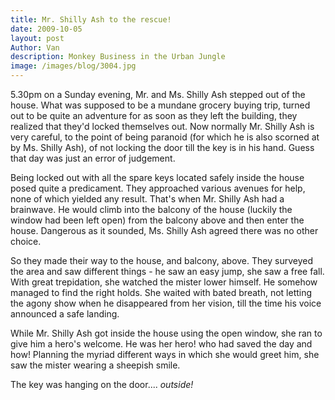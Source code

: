 ```yaml
---
title: Mr. Shilly Ash to the rescue!
date: 2009-10-05
layout: post
Author: Van
description: Monkey Business in the Urban Jungle
image: /images/blog/3004.jpg
---
```


5.30pm on a Sunday evening, Mr. and Ms. Shilly Ash stepped out of the house. What was supposed to be a mundane grocery buying trip, turned out to be quite an adventure for as soon as they left the building, they realized that they'd locked themselves out. Now normally Mr. Shilly Ash is very careful, to the point of being paranoid (for which he is also scorned at by Ms. Shilly Ash), of not locking the door till the key is in his hand. Guess that day was just an error of judgement.

Being locked out with all the spare keys located safely inside the house posed quite a predicament. They approached various avenues for help, none of which yielded any result. That's when Mr. Shilly Ash had a brainwave. He would climb into the balcony of the house (luckily the window had been left open) from the balcony above and then enter the house. Dangerous as it sounded, Ms. Shilly Ash agreed there was no other choice.

So they made their way to the house, and balcony, above. They surveyed the area and saw different things - he saw an easy jump, she saw a free fall. With great trepidation, she watched the mister lower himself. He somehow managed to find the right holds. She waited with bated breath, not letting the agony show when he disappeared from her vision, till the time his voice announced a safe landing.

While Mr. Shilly Ash got inside the house using the open window, she ran to give him a hero's welcome. He was her hero! who had saved the day and how! Planning the myriad different ways in which she would greet him, she saw the mister wearing a sheepish smile.

The key was hanging on the door.... _outside!_
